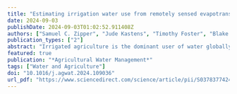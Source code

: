 ```yaml
---
title: "Estimating irrigation water use from remotely sensed evapotranspiration data: Accuracy and uncertainties at field, water right, and regional scales"
date: 2024-09-03
publishDate: 2024-09-03T01:02:52.911408Z
authors: ["Samuel C. Zipper", "Jude Kastens", "Timothy Foster", "Blake B. Wilson", "Forrest Melton", "Ashley Grinstead", "Jillian M. Deines", "James J. Butler", "Landon T. Marston"]
publication_types: ["2"]
abstract: "Irrigated agriculture is the dominant user of water globally, but most water withdrawals are not monitored or reported. As a result, it is largely unknown when, where, and how much water is used for irrigation. Here, we evaluated the ability of remotely sensed evapotranspiration (ET) data, integrated with other datasets, to calculate irrigation water withdrawals and applications in an intensively irrigated portion of the United States. We compared irrigation calculations based on an ensemble of satellite-driven ET models from OpenET with reported groundwater withdrawals from hundreds of farmer irrigation application records and a statewide flowmeter database at three spatial scales (field, water right group, and management area). At the field scale, we found that ET-based calculations of irrigation agreed best with reported irrigation when the OpenET ensemble mean was aggregated to the growing season timescale (bias = 1.6–4.9%, R2 = 0.53–0.74), and agreement between calculated and reported irrigation was better for multi-year averages than for individual years. At the water right group scale, linking pumping wells to specific irrigated fields was the primary source of uncertainty. At the management area scale, calculated irrigation exhibited similar temporal patterns as flowmeter data but tended to be positively biased with more interannual variability. Disagreement between calculated and reported irrigation was strongly correlated with annual precipitation, and calculated and reported irrigation agreed more closely after statistically adjusting for annual precipitation. The selection of an ET model was also an important consideration, as variability across ET models was larger than the potential impacts of conservation measures employed in the region. From these results, we suggest key practices for working with ET-based irrigation data that include accurately accounting for changes in soil moisture, deep percolation, and runoff; careful verification of irrigated area and well-field linkages; and conducting application-specific evaluations of uncertainty."
featured: true
publication: "*Agricultural Water Management*"
tags: ["Water and Agriculture"]
doi: "10.1016/j.agwat.2024.109036"
url_pdf: "https://www.sciencedirect.com/science/article/pii/S0378377424003718/pdf"
---
```


